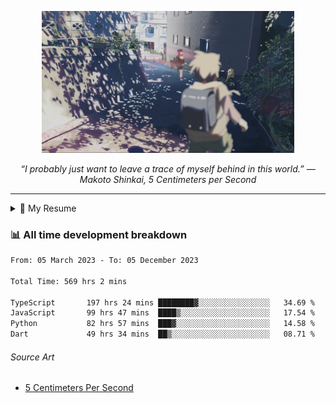 <p align="center"><img src="asset/header.jpg" width="80%"/></p>
<p align="center"><i>“I probably just want to leave a trace of myself behind in this world.” ― Makoto Shinkai, 5 Centimeters per Second</i></p>

---

<details>
  <summary>📃 My Resume</summary>

### Education

- 📖 **Computer Science**\
📆 10/2021 - present\
📍 **Thang Long University** - Hoang Mai, Hanoi, Vietnam

### Experience

<img align="right" src="https://img.shields.io/badge/Figma-F24E1E?style=flat&logo=figma&logoColor=white"/>
<img align="right" src="https://img.shields.io/badge/node.js-6DA55F?style=flat&logo=node.js&logoColor=white"/>
<img align="right" src="https://img.shields.io/badge/Next.js-black?style=flat&logo=next.js&logoColor=white"/>
<img align="right" src="https://img.shields.io/badge/TypeScript-007ACC?style=flat&logo=typescript&logoColor=white"/>


- 👨‍💻 **Frontend Web Intern**\
📆 07/2023 - present\
📍 **MQ ICT Solutions** - Hoang Mai, Hanoi, Vietnam
</details>

### 📊 All time development breakdown

<!--START_SECTION:waka-->

```txt
From: 05 March 2023 - To: 05 December 2023

Total Time: 569 hrs 2 mins

TypeScript       197 hrs 24 mins ████████▓░░░░░░░░░░░░░░░░   34.69 %
JavaScript       99 hrs 47 mins  ████▒░░░░░░░░░░░░░░░░░░░░   17.54 %
Python           82 hrs 57 mins  ███▓░░░░░░░░░░░░░░░░░░░░░   14.58 %
Dart             49 hrs 34 mins  ██▒░░░░░░░░░░░░░░░░░░░░░░   08.71 %
```

<!--END_SECTION:waka-->

###### Source Art

-  [5 Centimeters Per Second](https://wallhaven.cc/w/nrowq1)

